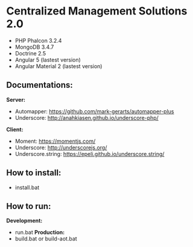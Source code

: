 # Centralized Management Solutions 2.0
- PHP Phalcon 3.2.4
- MongoDB 3.4.7
- Doctrine 2.5
- Angular 5 (lastest version)
- Angular Material 2 (lastest version)

## Documentations:
**Server:**
- Automapper: https://github.com/mark-gerarts/automapper-plus
- Underscore: http://anahkiasen.github.io/underscore-php/

**Client:**
- Moment: https://momentjs.com/
- Underscore: http://underscorejs.org/
- Underscore.string: https://epeli.github.io/underscore.string/

## How to install:
- install.bat

## How to run:
**Development:** 
- run.bat
**Production:** 
- build.bat or build-aot.bat
